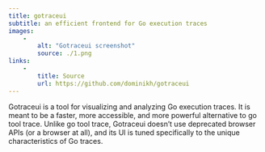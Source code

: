 ```yaml
---
title: gotraceui
subtitle: an efficient frontend for Go execution traces
images:
    -
        alt: "Gotraceui screenshot"
        source: ./1.png
links:
    -
        title: Source
        url: https://github.com/dominikh/gotraceui
---
```


Gotraceui is a tool for visualizing and analyzing Go execution traces. It is meant to be a faster, more accessible, and more powerful alternative to go tool trace. Unlike go tool trace, Gotraceui doesn’t use deprecated browser APIs (or a browser at all), and its UI is tuned specifically to the unique characteristics of Go traces.
